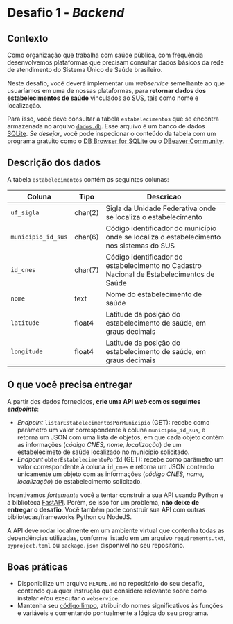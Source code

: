 # Desafio 1 - *Backend*

## Contexto

Como organização que trabalha com saúde pública, com frequência desenvolvemos
plataformas que precisam consultar dados básicos da rede de atendimento do
Sistema Único de Saúde brasileiro.

Neste desafio, você deverá implementar um *webservice* semelhante ao que
usuaríamos em uma de nossas plataformas, para **retornar dados dos
estabelecimentos de saúde** vinculados ao SUS, tais como nome e localização.

Para isso, você deve consultar a tabela `estabelecimentos` que se encontra
armazenada no arquivo [`dados.db`](./dados.db). Esse arquivo é um banco de
dados [SQLite](https://www.sqlite.org/index.html). *Se desejar*, você pode
inspecionar o conteúdo da tabela com um programa gratuito como o
[DB Browser for SQLite](https://sqlitebrowser.org/) ou o
[DBeaver Community](https://dbeaver.io/download/).

## Descrição dos dados

A tabela `estabelecimentos` contém as seguintes colunas:

| Coluna | Tipo | Descricao |
| ------ | ---- | --------- |
| `uf_sigla` | char(2) | Sigla da Unidade Federativa onde se localiza o estabelecimento |
| `municipio_id_sus` | char(6) | Código identificador do município onde se localiza o estabelecimento nos sistemas do SUS |
| `id_cnes` | char(7) | Código identificador do estabelecimento no Cadastro Nacional de Estabelecimentos de Saúde |
| `nome` | text | Nome do estabelecimento de saúde |
| `latitude` | float4 | Latitude da posição do estabelecimento de saúde, em graus decimais |
| `longitude` | float4 | Latitude da posição do estabelecimento de saúde, em graus decimais |

## O que você precisa entregar

A partir dos dados fornecidos,
**crie uma API *web* com os seguintes *endpoints***:

- *Endpoint* `listarEstabelecimentosPorMunicipio` (GET): recebe como parâmetro
um valor correspondente à coluna `municipio_id_sus`, e retorna um JSON com
uma lista de objetos, em que cada objeto contém as informações
(*código CNES, nome, localização*) de um estabelecimeto de saúde localizado no
município solicitado.
- *Endpoint* `obterEstabelecimentoPorId` (GET): recebe como parâmetro um valor
correspondente à coluna `id_cnes` e retorna um JSON contendo unicamente um
objeto com as informações (*código CNES, nome, localização*) do estabelecimento
solicitado.

Incentivamos *fortemente* você a tentar construir a sua API usando Python e a
biblioteca [FastAPI](https://fastapi.tiangolo.com/). Porém, se isso for um
problema, **não deixe de entregar o desafio**. Você também pode construir sua
API com outras bibliotecas/frameworks Python ou NodeJS.

A API deve rodar localmente em um ambiente virtual que contenha todas as
dependências utilizadas, conforme listado em um arquivo `requirements.txt`,
`pyproject.toml` ou `package.json` disponível no seu repositório.

## Boas práticas

- Disponibilize um arquivo `README.md` no repositório do seu desafio, contendo
qualquer instrução que considere relevante sobre como instalar e/ou executar
o `webservice`.
- Mantenha seu
[código limpo](https://impulsogov.notion.site/Princ-pios-do-c-digo-limpo-3758686b9bac49e18b0cf95f528e68c5),
atribuindo nomes significativos às funções e variáveis e comentando
pontualmente a lógica do seu programa.
